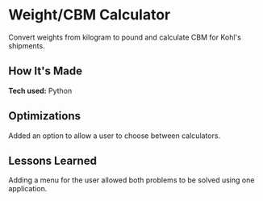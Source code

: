 # Weight/CBM Calculator
Convert weights from kilogram to pound and calculate CBM for Kohl's shipments.

## How It's Made
**Tech used:** Python

## Optimizations
Added an option to allow a user to choose between calculators.

## Lessons Learned
Adding a menu for the user allowed both problems to be solved using one application.

